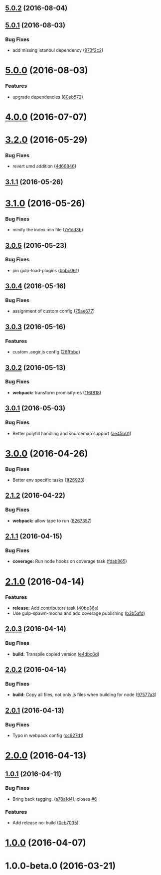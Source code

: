 <a name="5.0.2"></a>
## [5.0.2](https://github.com/dignifiedquire/aegir/compare/v5.0.1...v5.0.2) (2016-08-04)



<a name="5.0.1"></a>
## [5.0.1](https://github.com/dignifiedquire/aegir/compare/v5.0.0...v5.0.1) (2016-08-03)


### Bug Fixes

* add missing istanbul dependency ([973f2c2](https://github.com/dignifiedquire/aegir/commit/973f2c2))



<a name="5.0.0"></a>
# [5.0.0](https://github.com/dignifiedquire/aegir/compare/v4.0.0...v5.0.0) (2016-08-03)


### Features

* upgrade dependencies ([80eb572](https://github.com/dignifiedquire/aegir/commit/80eb572))



<a name="4.0.0"></a>
# [4.0.0](https://github.com/dignifiedquire/aegir/compare/v3.2.0...v4.0.0) (2016-07-07)



<a name="3.2.0"></a>
# [3.2.0](https://github.com/dignifiedquire/aegir/compare/v3.1.1...v3.2.0) (2016-05-29)


### Bug Fixes

* revert umd addition ([4d66846](https://github.com/dignifiedquire/aegir/commit/4d66846))



<a name="3.1.1"></a>
## [3.1.1](https://github.com/dignifiedquire/aegir/compare/v3.1.0...v3.1.1) (2016-05-26)



<a name="3.1.0"></a>
# [3.1.0](https://github.com/dignifiedquire/aegir/compare/v3.0.5...v3.1.0) (2016-05-26)


### Bug Fixes

* minify the index.min file ([7e1dd3b](https://github.com/dignifiedquire/aegir/commit/7e1dd3b))



<a name="3.0.5"></a>
## [3.0.5](https://github.com/dignifiedquire/aegir/compare/v3.0.4...v3.0.5) (2016-05-23)


### Bug Fixes

* pin gulp-load-plugins ([bbbc061](https://github.com/dignifiedquire/aegir/commit/bbbc061))



<a name="3.0.4"></a>
## [3.0.4](https://github.com/dignifiedquire/aegir/compare/v3.0.3...v3.0.4) (2016-05-16)


### Bug Fixes

* assignment of custom config ([75ae677](https://github.com/dignifiedquire/aegir/commit/75ae677))



<a name="3.0.3"></a>
## [3.0.3](https://github.com/dignifiedquire/aegir/compare/v3.0.2...v3.0.3) (2016-05-16)


### Features

* custom .aegir.js config ([26ffbbd](https://github.com/dignifiedquire/aegir/commit/26ffbbd))



<a name="3.0.2"></a>
## [3.0.2](https://github.com/dignifiedquire/aegir/compare/v3.0.1...v3.0.2) (2016-05-13)


### Bug Fixes

* **webpack:** transform promisify-es ([116f818](https://github.com/dignifiedquire/aegir/commit/116f818))



<a name="3.0.1"></a>
## [3.0.1](https://github.com/dignifiedquire/aegir/compare/v3.0.0...v3.0.1) (2016-05-03)


### Bug Fixes

* Better polyfill handling and sourcemap support ([ae45b01](https://github.com/dignifiedquire/aegir/commit/ae45b01))



<a name="3.0.0"></a>
# [3.0.0](https://github.com/dignifiedquire/aegir/compare/v2.1.2...v3.0.0) (2016-04-26)


### Bug Fixes

* Better env specific tasks ([1f26923](https://github.com/dignifiedquire/aegir/commit/1f26923))



<a name="2.1.2"></a>
## [2.1.2](https://github.com/dignifiedquire/aegir/compare/v2.1.1...v2.1.2) (2016-04-22)


### Bug Fixes

* **webpack:** allow tape to run ([8267357](https://github.com/dignifiedquire/aegir/commit/8267357))



<a name="2.1.1"></a>
## [2.1.1](https://github.com/dignifiedquire/aegir/compare/v2.1.0...v2.1.1) (2016-04-15)


### Bug Fixes

* **coverage:** Run node hooks on coverage task ([fdab865](https://github.com/dignifiedquire/aegir/commit/fdab865))



<a name="2.1.0"></a>
# [2.1.0](https://github.com/dignifiedquire/aegir/compare/v2.0.3...v2.1.0) (2016-04-14)


### Features

* **release:** Add contributors task ([40be36e](https://github.com/dignifiedquire/aegir/commit/40be36e))
* Use gulp-spawn-mocha and add coverage publishing ([b3b5afd](https://github.com/dignifiedquire/aegir/commit/b3b5afd))



<a name="2.0.3"></a>
## [2.0.3](https://github.com/dignifiedquire/aegir/compare/v2.0.2...v2.0.3) (2016-04-14)


### Bug Fixes

* **build:** Transpile copied version ([e4dbc6d](https://github.com/dignifiedquire/aegir/commit/e4dbc6d))



<a name="2.0.2"></a>
## [2.0.2](https://github.com/dignifiedquire/aegir/compare/v2.0.1...v2.0.2) (2016-04-14)


### Bug Fixes

* **build:** Copy all files, not only js files when building for node ([97577a3](https://github.com/dignifiedquire/aegir/commit/97577a3))



<a name="2.0.1"></a>
## [2.0.1](https://github.com/dignifiedquire/aegir/compare/v2.0.0...v2.0.1) (2016-04-13)


### Bug Fixes

* Typo in webpack config ([cc927d1](https://github.com/dignifiedquire/aegir/commit/cc927d1))



<a name="2.0.0"></a>
# [2.0.0](https://github.com/dignifiedquire/aegir/compare/v1.0.1...v2.0.0) (2016-04-13)



<a name="1.0.1"></a>
## [1.0.1](https://github.com/dignifiedquire/aegir/compare/v1.0.0...v1.0.1) (2016-04-11)


### Bug Fixes

* Bring back tagging. ([a78a1d4](https://github.com/dignifiedquire/aegir/commit/a78a1d4)), closes [#6](https://github.com/dignifiedquire/aegir/issues/6)


### Features

* Add release no-build ([0cb7035](https://github.com/dignifiedquire/aegir/commit/0cb7035))



<a name="1.0.0"></a>
# [1.0.0](https://github.com/dignifiedquire/aegir/compare/v1.0.0-beta.0...v1.0.0) (2016-04-07)



<a name="1.0.0-beta.0"></a>
# 1.0.0-beta.0 (2016-03-21)



